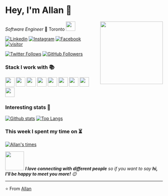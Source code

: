 # Hey, I'm Allan 👋 

<img align='right' src="https://media.giphy.com/media/M9gbBd9nbDrOTu1Mqx/giphy.gif" width="200">

_Software Engineer_ 🍁 Toronto 
<img src="https://media.giphy.com/media/WUlplcMpOCEmTGBtBW/giphy.gif" width="30"> 

[![Linkedin](https://img.shields.io/badge/-Allan_Im-blue?style=flat&logo=Linkedin&logoColor=white&link=https://www.linkedin.com/in/allanim/)](https://www.linkedin.com/in/allanim/)
[![Instagram](https://img.shields.io/badge/-@allan.im-red?style=flat&logo=instagram&logoColor=white&link=https://www.instagram.com/allan.im/)](https://www.instagram.com/allan.im/)
[![Facebook](https://img.shields.io/badge/-allan.syim-3b5998?style=flat&labelColor=3b5998&logo=facebook&logoColor=white&link=https://www.facebook.com/allan.syim/)](https://www.facebook.com/allan.syim/)
[![visitor](https://hits.seeyoufarm.com/api/count/incr/badge.svg?url=https%3A%2F%2Fgithub.com%2Fallanim)](https://hits.seeyoufarm.com)

[![Twitter Follows](https://img.shields.io/twitter/follow/allanlogs?label=Follow)](https://twitter.com/allanlogs)
[![GitHub Followers](https://img.shields.io/github/followers/allanim?label=Follow&style=social)](https://github.com/allanim?tab=followers)


### Stack I work with 📚
<code><img height="30" src="https://www.vectorlogo.zone/logos/java/java-icon.svg"></code>
<code><img height="30" src="https://www.vectorlogo.zone/logos/typescriptlang/typescriptlang-icon.svg"></code>
<code><img height="30" src="https://www.vectorlogo.zone/logos/javascript/javascript-icon.svg"></code>
<code><img height="30" src="https://www.vectorlogo.zone/logos/groovy-lang/groovy-lang-icon.svg"></code>
<code><img height="30" src="https://www.vectorlogo.zone/logos/kotlinlang/kotlinlang-icon.svg"></code>
<code><img height="30" src="https://www.vectorlogo.zone/logos/swift/swift-icon.svg"></code>
<code><img height="30" src="https://www.vectorlogo.zone/logos/golang/golang-icon.svg"></code>
<code><img height="30" src="https://www.vectorlogo.zone/logos/sass-lang/sass-lang-icon.svg"></code>
<code><img height="30" src="https://www.vectorlogo.zone/logos/w3_html5/w3_html5-icon.svg"></code>

<!--
### A little more about me... <img src="https://media.giphy.com/media/VgCDAzcKvsR6OM0uWg/giphy.gif" width="50">


```javascript
const allan = {
    pronouns: "He" | "Him",
    code: ["Java", "Kotlin", "Groovy", "Swift", "Javascript", "Typescript", "Go"],
    technologies: {
        mobileApp: ["Android App", "iOS App"],
        frontEnd: {
            js: ["Vue", "Angular", "React", "Next.js"],
            css: ["scss", "bootstrap", "bulma", "materialize"]
        },
        backEnd: {
            java: ["Spring", "Spring Boot", "Tomcat"],
            js: ["Node.js", "Express"],
            misc: ["bash", "systemd"]
        },
        devOps: ["AWS", "Docker🐳", "Jenkins", "Travis"],
        databases: ["Oracle", "PostgreSQL", "MySql", "SQLite", "H2DB"],
        misc: ["Firebase", "Selenium"]
    },
    architecture: ["Microservice", "Serverless", "Progressive webapp", "Single page applications"]
};
```-->


### Interesting stats 🔣
[![Github stats](https://github-readme-stats.vercel.app/api?username=allanim&show_icons=true&count_private=true&hide=issues&title_color=015565&text_color=43a699&icon_color=c9341c&bg_color=e7eef4)](https://github.com/allanim)
[![Top Langs](https://github-readme-stats.vercel.app/api/top-langs/?username=allanim&layout=compact&title_color=015565&text_color=43a699&icon_color=c9341c&bg_color=e7eef4)](https://github.com/allanim)



### This week I spent my time on ⏳
[![Allan's times](https://aim-functions.vogle.com/wakatime)](https://wakatime.com/@allanim)

<!--START_SECTION:waka
```text
📌 Timezone: America/Toronto
🔛 Duration: 27 July, 2020 - 02 August, 2020

💬 Languages: 
TypeScript  18 hrs 28 mins      █████████░░░░░░░░░░░░░░░░    37.42 % 
Java        16 hrs 30 mins      ████████░░░░░░░░░░░░░░░░░    33.43 % 
Other       4 hrs 35 mins       ██░░░░░░░░░░░░░░░░░░░░░░░    09.31 % 
HTML        3 hrs 41 mins       █░░░░░░░░░░░░░░░░░░░░░░░░    07.46 % 
JSON        2 hrs 50 mins       █░░░░░░░░░░░░░░░░░░░░░░░░    05.75 %

🔥 Editors: 
WebStorm    24 hrs 32 mins      ████████████░░░░░░░░░░░░░    49.69 % 
IntelliJ    20 hrs 27 mins      ██████████░░░░░░░░░░░░░░░    41.44 % 
Zsh         4 hrs 2 mins        ██░░░░░░░░░░░░░░░░░░░░░░░    08.19 % 
DataGrip    19 mins             ░░░░░░░░░░░░░░░░░░░░░░░░░    00.65 % 
VS Code     0 secs              ░░░░░░░░░░░░░░░░░░░░░░░░░    00.03 %

💻 Operating Systems: 
Mac         48 hrs              ████████████████████████░    97.20 % 
Windows     1 hr 23 mins        ░░░░░░░░░░░░░░░░░░░░░░░░░    02.80 %
```
END_SECTION:waka-->

<img src="https://media.giphy.com/media/LnQjpWaON8nhr21vNW/giphy.gif" width="60"> <em><b>I love connecting with different people</b> so if you want to say <b>hi, I'll be happy to meet you more!</b> 😊</em>

---

⭐️ From [Allan](https://allanim.com)
